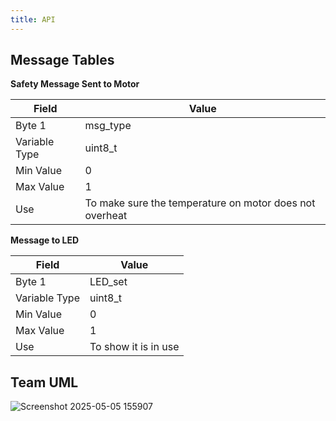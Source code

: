 ```yaml
---
title: API
---
```


 ## Message Tables

 
**Safety Message Sent to Motor**


| Field         | Value                                                   |
|---------------|---------------------------------------------------------|
| Byte 1        | msg_type                                                |
| Variable Type | uint8_t                                                 |
| Min Value     | 0                                                       |
| Max Value     | 1                                                       |
| Use           | To make sure the temperature on motor does not overheat |


**Message to LED**


| Field         | Value                |
| ------------- | -------------------- |
| Byte 1        | LED_set              |
| Variable Type | uint8_t              |
| Min Value     | 0                    |
| Max Value     | 1                    |
| Use           | To show it is in use |


## Team UML
![Screenshot 2025-05-05 155907](https://github.com/user-attachments/assets/471b7be5-e13f-4b95-80c2-1caec39096c8)
